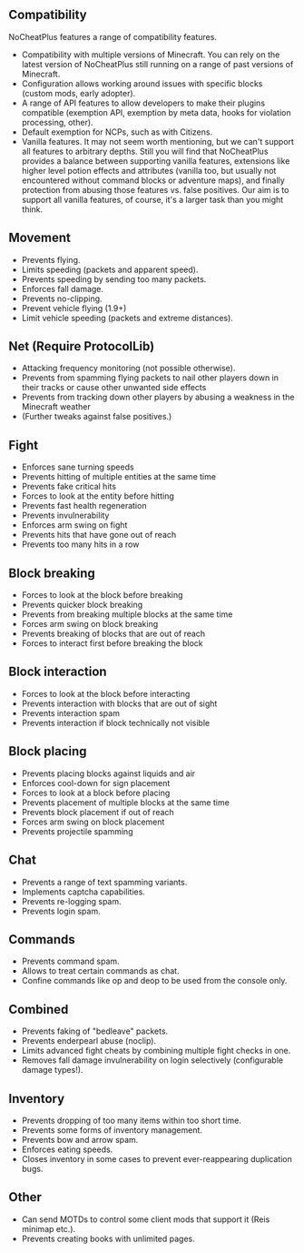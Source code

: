 ## Compatibility
NoCheatPlus features a range of compatibility features.
* Compatibility with multiple versions of Minecraft. You can rely on the latest version of NoCheatPlus still running on a range of past versions of Minecraft.
* Configuration allows working around issues with specific blocks (custom mods, early adopter).
* A range of API features to allow developers to make their plugins compatible (exemption API, exemption by meta data, hooks for violation processing, other).
* Default exemption for NCPs, such as with Citizens.
* Vanilla features. It may not seem worth mentioning, but we can't support all features to arbitrary depths. Still you will find that NoCheatPlus provides a balance between supporting vanilla features, extensions like higher level potion effects and attributes (vanilla too, but usually not encountered without command blocks or adventure maps), and finally protection from abusing those features vs. false positives. Our aim is to support all vanilla features, of course, it's a larger task than you might think.

## Movement
* Prevents flying.
* Limits speeding (packets and apparent speed).
* Prevents speeding by sending too many packets.
* Enforces fall damage.
* Prevents no-clipping.
* Prevent vehicle flying (1.9+)
* Limit vehicle speeding (packets and extreme distances).

## Net (Require ProtocolLib)
* Attacking frequency monitoring (not possible otherwise).
* Prevents from spamming flying packets to nail other players down in their tracks or cause other unwanted side effects
* Prevents from tracking down other players by abusing a weakness in the Minecraft weather
* (Further tweaks against false positives.)
 
## Fight
* Enforces sane turning speeds
* Prevents hitting of multiple entities at the same time
* Prevents fake critical hits
* Forces to look at the entity before hitting
* Prevents fast health regeneration
* Prevents invulnerability
* Enforces arm swing on fight
* Prevents hits that have gone out of reach
* Prevents too many hits in a row

## Block breaking
* Forces to look at the block before breaking
* Prevents quicker block breaking
* Prevents from breaking multiple blocks at the same time
* Forces arm swing on block breaking
* Prevents breaking of blocks that are out of reach
* Forces to interact first before breaking the block

## Block interaction
* Forces to look at the block before interacting
* Prevents interaction with blocks that are out of sight
* Prevents interaction spam
* Prevents interaction if block technically not visible

## Block placing
* Prevents placing blocks against liquids and air
* Enforces cool-down for sign placement
* Forces to look at a block before placing
* Prevents placement of multiple blocks at the same time
* Prevents block placement if out of reach
* Forces arm swing on block placement
* Prevents projectile spamming

## Chat
* Prevents a range of text spamming variants.
* Implements captcha capabilities.
* Prevents re-logging spam.
* Prevents login spam.

## Commands
* Prevents command spam.
* Allows to treat certain commands as chat.
* Confine commands like op and deop to be used from the console only.

## Combined
* Prevents faking of "bedleave" packets.
* Prevents enderpearl abuse (noclip).
* Limits advanced fight cheats by combining multiple fight checks in one.
* Removes fall damage invulnerability on login selectively (configurable damage types!).

## Inventory
* Prevents dropping of too many items within too short time.
* Prevents some forms of inventory management.
* Prevents bow and arrow spam.
* Enforces eating speeds.
* Closes inventory in some cases to prevent ever-reappearing duplication bugs.

## Other
* Can send MOTDs to control some client mods that support it (Reis minimap etc.).
* Prevents creating books with unlimited pages.
